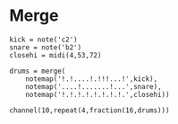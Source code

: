 # Merge

    kick = note('c2')
    snare = note('b2')
    closehi = midi(4,53,72)

    drums = merge(
        notemap('!.!....!.!!!...!',kick),
        notemap('....!.......!...',snare),
        notemap('!.!.!.!.!.!.!.!.',closehi))

    channel(10,repeat(4,fraction(16,drums)))